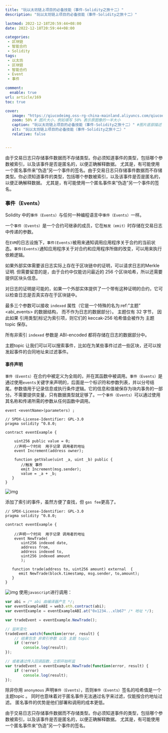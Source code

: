 ```yaml
---
title: "玩以太坊链上项目的必备技能（事件-Solidity之旅十二）"
description: "玩以太坊链上项目的必备技能（事件-Solidity之旅十二）"

lastmod: 2022-12-18T20:59:44+08:00
date: 2022-12-18T20:59:44+08:00

categories:
 - 区块链
 - 智能合约
 - Solidity
tags:
 - 以太坊
 - 区块链
 - 智能合约
 - Event
 - 事件

comment:
  enable: true
url: article/169
toc: true

cover:
   image: "https://qiucodeimg.oss-rg-china-mainland.aliyuncs.com/qiucode2020/1671368047984.png" #图片路径例如：posts/tech/123/123.png
   zoom: 50% # 图片大小，例如填写 50% 表示原图像的一半大小
   caption: "玩以太坊链上项目的必备技能（事件-Solidity之旅十二）" #图片底部描述
   alt: "玩以太坊链上项目的必备技能（事件-Solidity之旅十二）"
   relative: false


---
```


由于交易日志只存储事件数据而不存储类型。你必须知道事件的类型，包括哪个参数被索引，以及该事件是否是匿名的，以便正确解释数据。 尤其是，有可能使用一个匿名事件来”伪造”另一个事件的签名。由于交易日志只存储事件数据而不存储类型。你必须知道事件的类型，包括哪个参数被索引，以及该事件是否是匿名的，以便正确解释数据。 尤其是，有可能使用一个匿名事件来”伪造”另一个事件的签名。

<!--more-->

### 事件（Events）

Solidity 中的`事件（Events）`与任何一种编程语言中`事件（Events）`一样。

一个`事件（Events）`是一个合约可继承的成员，它在`触发（emit）`时存储在交易日志中传递的参数。

在`EVM`的日志设施下，`事件(Events)`被用来通知调用应用程序关于合约的当前状态。`事件(Events)`通知应用程序关于对合约和应用程序所做的改变，可以用来执行依赖逻辑。

如果外部实体需要该日志实际上存在于区块链中的证明，可以请求日志的Merkle证明. 但需要留意的是，由于合约中仅能访问最近的 256 个区块哈希，所以还需要提供区块头信息。

对日志的证明是可能的，如果一个外部实体提供了一个带有这种证明的合约，它可以检查日志是否真实存在于区块链中。

最多三个参数可以接收 `indexed` 属性（它是一个特殊的名为:ref:”主题” <abi_events> 的数据结构， 而不作为日志的数据部分）。 主题仅有 32 字节， 因此如果 引用类型]标记为索引项，则它们的 keccak-256 哈希值会被作为 主题topic 保存。

所有非索引 `indexed` 参数是 ABI-encoded 都将存储在日志的数据部分中。

主题topic 让我们可以可以搜索事件，比如在为某些事件过滤一些区块，还可以按发起事件的合同地址来过滤事件。

#### 事件声明

`事件（Events）`在合约中被定义为全局的，并在其函数中被调用。`事件（Events）`是通过使用`events`关键字来声明的，后面是一个标识符和参数列表，并以分号结尾。参数值用于记录信息或执行条件逻辑。它的信息和值被保存为块内事务的一部分。不需要提供变量，只有数据类型就足够了。一个`事件（Events）`可以通过使用其名称和传递所需的参数从任何函数中调用。

```solidity
event <eventName>(parameters) ;
```



```solidity
// SPDX-License-Identifier: GPL-3.0
pragma solidity ^0.8.0;

contract eventExample {

    uint256 public value = 0;
    //声明一个时间  用于记录 调用者的地址
    event Increment(address owner);

    function getValue(uint _a, uint _b) public {
       //触发 事件
       emit Increment(msg.sender);
       value = _a + _b;
   }
}
```



![img](https://qiucodeimg.oss-rg-china-mainland.aliyuncs.com/qiucode2020/1671368047984.png)

添加了索引的事件，虽然方便了查找，但 `gas fee`更高了。

```solidity
// SPDX-License-Identifier: GPL-3.0
pragma solidity ^0.8.0;

contract eventExample {

    //声明一个时间  用于记录 调用者的地址
    event NewTrade(
       uint256 indexed date,
       address from,
       address indexed to,
       uint256 indexed amount
       );

   function trade(address to, uint256 amount) external  {
      emit NewTrade(block.timestamp, msg.sender, to,amount);
   }
}
```



![img](https://qiucodeimg.oss-rg-china-mainland.aliyuncs.com/qiucode2020/1671368068947.png)
使用`javascript`进行调用：

```javascript
var abi = /* abi 由编译器产生 */;
var eventExampleABI = web3.eth.contract(abi);
var eventExample = eventExampleABI.at("0x1234...xlb67" /* 地址 */);

var tradeEvent = eventExample.NewTrade();

// 监听变化
tradeEvent.watch(function(error, result) {
    // 结果包含 非索引参数 以及 主题 topic
    if (!error)
        console.log(result);
});

// 或者通过传入回调函数，立即开始听监
var tradeEvent = eventExample.NewTrade(function(error, result) {
    if (!error)
        console.log(result);
});
```



除非你用 `anonymous` 声明`事件（Events）`，否则`事件（Events）`签名的哈希值是一个 主题topic 。 同时也意味着对于匿名事件无法通过名字来过滤，仅能按合约地址过滤。 匿名事件的优势是他们部署和调用的成本更低。

由于交易日志只存储事件数据而不存储类型。你必须知道事件的类型，包括哪个参数被索引，以及该事件是否是匿名的，以便正确解释数据。 尤其是，有可能使用一个匿名事件来”伪造”另一个事件的签名。